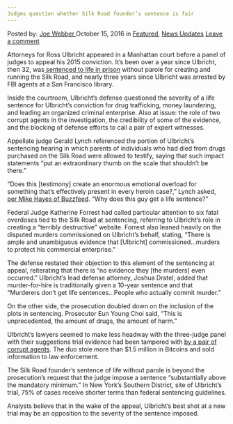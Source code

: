 ```yaml
---
Judges question whether Silk Road founder’s sentence is fair
---
```

<article class="post-listing post-15822 post type-post status-publish format-standard has-post-thumbnail hentry  tag-fair tag-founders tag-judges tag-question tag-sentence 
    <div class="post-inner">
        <span>Posted by: <a href="https://www.deepdotweb.com/author/joewebber/" title="">Joe Webber </a></span>
    <span>October 15, 2016</span>
    <span>in <a href="https://www.deepdotweb.com/category/deepdot-news/" rel="category tag">Featured</a>, <a href="https://www.deepdotweb.com/category/news-updates/" rel="category tag">News Updates</a></span>
    <span><a href="https://www.deepdotweb.com/2016/10/15/judges-question-whether-silk-road-founders-sentence-fair/#respond">Leave a comment</a></span>
    </p>
    <div class="clear"></div>
    <div class="entry">
    <p>Attorneys for Ross Ulbricht appeared in a Manhattan court before a panel of judges to appeal his 2015 conviction. It’s been over a year since Ulbricht, then 32, was<a href="https://www.deepdotweb.com/2015/05/30/silk-road-admin-ross-ulbricht-dpr-sentenced-to-life-in-prison/"> sentenced to life in prison</a> without parole for creating and running the Silk Road, and nearly three years since Ulbricht was arrested by FBI agents at a San Francisco library.</p>
    <p>Inside the courtroom, Ulbricht’s defense questioned the severity of a life sentence for Ulbricht’s conviction for drug trafficking, money laundering, and leading an organized criminal enterprise. Also at issue: the role of two corrupt agents in the investigation, the credibility of some of the evidence, and the blocking of defense efforts to call a pair of expert witnesses.</p>
    <p>Appellate judge Gerald Lynch referenced the portion of Ulbricht’s sentencing hearing in which parents of individuals who had died from drugs purchased on the Silk Road were allowed to testify, saying that such impact statements “put an extraordinary thumb on the scale that shouldn’t be there.”</p>
    <p>“Does this [testimony] create an enormous emotional overload for something that’s effectively present in every heroin case?,” Lynch asked, <a href="https://www.buzzfeed.com/mikehayes/judges-question-silk-road-founder-life-sentence?utm_term=.rbrrvX6AY#.qfREZeL82">per Mike Hayes of Buzzfeed</a>. “Why does this guy get a life sentence?”</p>
    <p>Federal Judge Katherine Forrest had called particular attention to six fatal overdoses tied to the Silk Road at sentencing, referring to Ulbricht’s role in creating a “terribly destructive” website. Forrest also leaned heavily on the disputed murders commissioned on Ulbricht’s behalf, stating, “There is ample and unambiguous evidence that [Ulbricht] commissioned…murders to protect his commercial enterprise.”</p>
    <p>The defense restated their objection to this element of the sentencing at appeal, reiterating that there is “no evidence they [the murders] even occurred.” Ulbricht’s lead defense attorney, Joshua Dratel, added that murder-for-hire is traditionally given a 10-year sentence and that “Murderers don’t get life sentences&#8230;People who actually commit murder.”</p>
    <p>On the other side, the prosecution doubled down on the inclusion of the plots in sentencing. Prosecutor Eun Young Choi said, “This is unprecedented, the amount of drugs, the amount of harm.”</p>
    <p>Ulbricht’s lawyers seemed to make less headway with the three-judge panel with their suggestions trial evidence had been tampered with <a href="https://www.deepdotweb.com/2016/01/23/ross-ulbrichts-defense-focuses-on-corrupt-federal-agents-in-appeal/">by a pair of corrupt agents</a>. The duo stole more than $1.5 million in Bitcoins and sold information to law enforcement.</p>
    <p>The Silk Road founder’s sentence of life without parole is beyond the prosecution’s request that the judge impose a sentence “substantially above the mandatory minimum.” In New York’s Southern District, site of Ulbricht’s trial, 75% of cases receive shorter terms than federal sentencing guidelines.</p>
    <p>Analysts believe that in the wake of the appeal, Ulbricht’s best shot at a new trial may be an opposition to the severity of the sentence imposed.</p>
    </div>
    <span style="display:none"><a href="https://www.deepdotweb.com/tag/fair/" rel="tag">fair</a> <a href="https://www.deepdotweb.com/tag/founders/" rel="tag">founders</a> <a href="https://www.deepdotweb.com/tag/judges/" rel="tag">judges</a> <a href="https://www.deepdotweb.com/tag/question/" rel="tag">question</a>  <a href="https://www.deepdotweb.com/tag/sentence/" rel="tag">sentence</a> <a href="https://www.deepdotweb.com/tag/silk/" rel="tag">silk</a></span> <span style="display:none" class="updated">2016-10-15</span>
    <div style="display:none" class="vcard author" itemprop="author" itemscope itemtype="http://schema.org/Person"><strong class="fn" itemprop="name"><a href="https://www.deepdotweb.com/author/joewebber/" title="Posts by Joe Webber" rel="author">Joe Webber</a></strong></div>
    </div>
</article>

